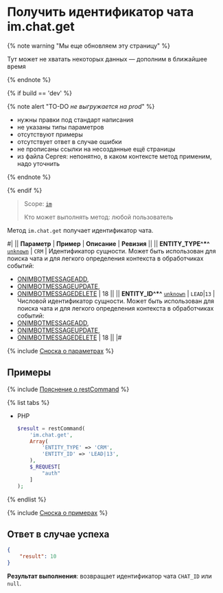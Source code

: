 # Получить идентификатор чата im.chat.get

{% note warning "Мы еще обновляем эту страницу" %}

Тут может не хватать некоторых данных — дополним в ближайшее время

{% endnote %}

{% if build == 'dev' %}

{% note alert "TO-DO _не выгружается на prod_" %}

- нужны правки под стандарт написания
- не указаны типы параметров
- отсутствуют примеры
- отсутствует ответ в случае ошибки
- не прописаны ссылки на несозданные ещё страницы
- из файла Сергея: непонятно, в каком контексте метод применим, надо уточнить

{% endnote %}

{% endif %}

> Scope: [`im`](../scopes/permissions.md)
>
> Кто может выполнять метод: любой пользователь

Метод `im.chat.get` получает идентификатор чата.

#|
|| **Параметр** | **Пример** | **Описание** | **Ревизия** ||
|| **ENTITY_TYPE^*^**
[`unknown`](../data-types.md) | `CRM` | Идентификатор сущности. Может быть использован для поиска чата и для легкого определения контекста в обработчиках событий:
- [ONIMBOTMESSAGEADD](.),
- [ONIMBOTMESSAGEUPDATE](.),
- [ONIMBOTMESSAGEDELETE](.) | 18 ||
|| **ENTITY_ID^*^**
[`unknown`](../data-types.md) | `LEAD`\|`13` | Числовой идентификатор сущности. Может быть использован для поиска чата и для легкого определения контекста в обработчиках событий:
- [ONIMBOTMESSAGEADD](.),
- [ONIMBOTMESSAGEUPDATE](.),
- [ONIMBOTMESSAGEDELETE](.) | 18 ||
|#

{% include [Сноска о параметрах](../../_includes/required.md) %}

## Примеры

{% include [Пояснение о restCommand](./_includes/rest-command.md) %}

{% list tabs %}

- PHP

    ```php
    $result = restCommand(
        'im.chat.get',
        Array(
            'ENTITY_TYPE' => 'CRM',
            'ENTITY_ID' => 'LEAD|13',
        ),
        $_REQUEST[
            "auth"
        ]
    );
    ```

{% endlist %}

{% include [Сноска о примерах](../../_includes/examples.md) %}

## Ответ в случае успеха

```json
{
    "result": 10
}
```

**Результат выполнения**: возвращает идентификатор чата `CHAT_ID` или `null`.